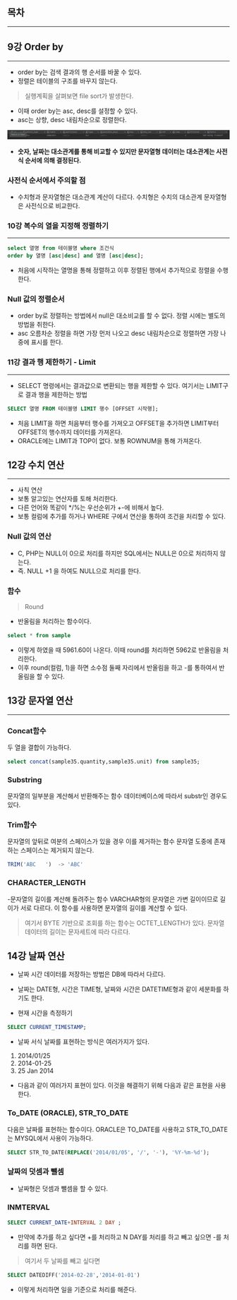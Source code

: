 ## 목차

---

## 9강 Order by

---

- order by는 검색 결과의 행 순서를 바꿀 수 있다. 
- 정렬은 테이블의 구조를 바꾸지 않는다.

> 실행계획을 살펴보면 file sort가 발생한다.

- 이때 order by는 asc, desc를 설정할 수 있다. 
- asc는 상향, desc 내림차순으로 정렬한다.

![img_2.png](../../img/img_2.png)

- **숫자, 날짜는 대소관계를 통해 비교할 수 있지만 문자열형 데이터는 대소관계는 사전식 순서에 의해 결정된다.**

### 사전식 순서에서 주의할 점
- 수치형과 문자열형은 대소관계 계산이 다르다. 수치형은 수치의 대소관계 문자열형은 사전식으로 비교한다.


### 10강 복수의 열을 지정해 정렬하기

---

```sql
select 열명 from 테이블명 where 조건식
order by 열명 [asc|desc] and 열명 [asc|desc];
```

- 처음에 시작하는 열명을 통해 정렬하고 이후 정렬된 행에서 추가적으로 정렬을 수행한다.

### Null 값의 정렬순서
- order by로 정렬하는 방법에서 null은 대소비교를 할 수 없다. 정렬 시에는 별도의 방법을 취한다.
- asc 오름차순 정렬을 하면 가장 먼저 나오고 desc 내림차순으로 정렬하면 가장 나중에 표시를 한다.

### 11강 결과 행 제한하기 - Limit

---

- SELECT 명령에서는 결과값으로 변환되는 행을 제한할 수 있다. 여기서는 LIMIT구로 결과 행을 제한하는 방법

```sql
SELECT 열명 FROM 테이블명 LIMIT 행수 [OFFSET 시작행];
```
- 처음 LIMIT을 하면 처음부터 행수를 가져오고 OFFSET을 추가하면 LIMIT부터 OFFSET의 행수까지 데이터를 가져온다.
- ORACLE에는 LIMIT과 TOP이 없다. 보통 ROWNUM을 통해 가져온다.

## 12강 수치 연산

---

- 사칙 연산
- 보통 알고있는 연산자를 토해 처리한다.
- 다른 언어와 똑같이 */%는 우선순위가 +-에 비해서 높다.
- 보통 컬럼에 추가를 하거나 WHERE 구에서 연산을 통하여 조건을 처리할 수 있다.

### Null 값의 연산
- C, PHP는 NULL이 0으로 처리를 하지만 SQL에서는 NULL은 0으로 처리하지 않는다.
- 즉.  NULL +1 을 하여도 NULL으로 처리를 한다.

### 함수

> Round
- 반올림을 처리하는 함수이다.
```sql
select * from sample
```
- 이렇게 하였을 때 5961.60이 나온다. 이때 round를 처리하면 5962로 반올림을 처리한다.
- 이후 round(컬럼, 1)을 하면 소수점 둘째 자리에서 반올림을 하고 -를 통하여서 반올림을 할 수 있다.

## 13강 문자열 연산

---

### Concat함수
두 열을 결합이 가능하다.

```sql
select concat(sample35.quantity,sample35.unit) from sample35;
```

### Substring
문자열의 일부분을 계산해서 반환해주는 함수
데이터베이스에 따라서 substr인 경우도 있다.

### Trim함수
문자열의 앞뒤로 여분의 스페이스가 있을 경우 이를 제거하는 함수
문자열 도중에 존재하는 스페이스는 제거되지 않는다.
```sql
TRIM('ABC   ')  -> 'ABC'
```

### CHARACTER_LENGTH
-문자열의 길이를 계산해 돌려주는 함수
VARCHAR형의 문자열은 가변 길이이므로 길이가 서로 다르다.
이 함수를 사용하면 문자열의 길이를 계산할 수 있다.

> 여기서 BYTE 기반으로 조회를 하는 함수는 OCTET_LENGTH가 있다.
> 문자열 데이터의 길이는 문자세트에 따라 다르다.

## 14강 날짜 연산
- 날짜 시간 데이터를 저장하는 방법은 DB에 따라서 다르다. 
- 날짜는 DATE형, 시간은 TIME형, 날짜와 시간은 DATETIME형과 같이 세분화를 하기도 한다.

- 현재 시간을 측정하기
```sql
SELECT CURRENT_TIMESTAMP;
```

- 날짜 서식
날짜를 표현하는 방식은 여러가지가 있다.
1. 2014/01/25
2. 2014-01-25
3. 25 Jan 2014

- 다음과 같이 여러가지 표현이 있다. 이것을 해결하기 위해 다음과 같은 표현을 사용한다.

### To_DATE (ORACLE), STR_TO_DATE
다음은 날짜를 표현하는 함수이다. ORACLE은 TO_DATE를 사용하고 STR_TO_DATE는 MYSQL에서 사용이 가능하다.
```sql
SELECT STR_TO_DATE(REPLACE('2014/01/05', '/', '-'), '%Y-%m-%d');
```

### 날짜의 덧셈과 뺄셈
- 날짜형은 덧셈과 뺄셈을 할 수 있다.

### INMTERVAL
```sql
SELECT CURRENT_DATE+INTERVAL 2 DAY ;
```
- 만약에 추가를 하고 싶다면 +를 처리하고 N DAY를 처리를 하고 빼고 싶으면 -를 처리를 하면 된다.

> 여기서 두 날짜를 빼고 싶다면 
```sql
SELECT DATEDIFF('2014-02-28','2014-01-01')
```
- 이렇게 처리하면 일을 기준으로 처리를 해준다.